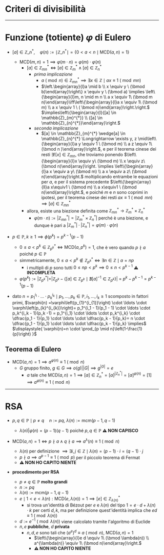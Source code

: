 # Criteri di divisibilità

****

# Funzione (totiente) $\varphi$ di Eulero

- $[a] \in \mathbb{Z}\_n^*, \quad \varphi(n) := \mid \mathbb{Z}\_n^* \mid = \{0 \lt a \lt n \mid \textrm{MCD}(a, n) = 1\}$
  - $\textrm{MCD}(m, n) = 1 \implies \varphi(m \cdot n) = \varphi(m) \cdot \varphi(n)$
    - $[a]  \in \mathbb{Z}_{m n}^{*} \iff[a] \in \mathbb{Z}_{m}^{*} \land [a] \in \mathbb{Z}^*_{n}$
      - _prima implicazione_
        - $a \ (\bmod n) \in \mathbb{Z}_{mn}^* \implies \exists x \in \mathbb{Z} \mid ax \equiv 1 \ (\bmod mn)$
        - $\left.\begin{array}{l}a \mid b \\ x \equiv y \ (\bmod b)\end{array}\right\} x \equiv y \ (\bmod a) \implies \left\{\begin{array}{l}m, n \mid m n \\ a x \equiv 1\ (\bmod m n)\end{array}\iff\left\{\begin{array}{l}a x \equiv 1\ (\bmod m) \\ a x \equiv 1 \ ( \bmod n)\end{array}\right.\right.$ $\implies\left\{\begin{array}{l}{[a] \in \mathbb{Z}_{m}^{*}} \\ {[a] \in \mathbb{Z}_{n}^{*}}\end{array}\right.$
      - _seconda implicazione_
        - $[a] \in \mathbb{Z}_{m}^{*} \wedge[a] \in \mathbb{Z}_{n}^{*} \Longrightarrow \exists y, z \mid\left\{\begin{array}{l}a y \equiv 1 \ (\bmod m) \\ a z \equiv 1\ (\bmod n )\end{array}\right.$, e per il teorema cinese dei resti $\exists ! [x] \in \mathbb{Z}_{mn}$, che troviamo ponendo $\left\{\begin{array}{l}x \equiv y\ (\bmod m) \\ x \equiv z\ (\bmod n)\end{array}\right. \implies \left\{\begin{array}{l}a x \equiv a y\ (\bmod m) \\ a x \equiv a z\ (\bmod n)\end{array}\right.$ moltiplicando entrambe le equazioni per $a$, e per il sistema precedente $\left\{\begin{array}{ll}a x\equiv1 \ (\bmod m) \\ a x\equiv1 \ (\bmod n)\end{array}\right.$, e poiché $m$ e $n$ sono coprimi in ipotesi, per il teorema cinese dei resti $ax \equiv 1 \ (\bmod mn) \implies [a ] \in \mathbb{Z}_{mn}^*$
    - allora, esiste una biezione definita come $\mathbb{Z}_{m n}^{*} \rightarrow \mathbb{Z}_{m}^{*} \times \mathbb{Z}_{n}^{*}$
      - $\varphi(m \cdot n):=\left|\mathbb{Z}_{m n}^{*}\right|=\left|\mathbb{Z}_{m}^{*} \times \mathbb{Z}_{n}^{*}\right|$ perché è una biezione, e dunque è pari a $\left|\mathbb{Z}_{m}^{*}\right| \cdot\left|\mathbb{Z}_{n}^{*}\right|=\varphi(m) \cdot \varphi(n)$

- $p \in \mathbb{P}, k \ge 1 \implies \phi(p^k) = p^{k -1}(p-1)$
  - $0 \le a \lt p^k \in \mathbb{Z}_{p^k}^* \iff \textrm{MCD}(a, p^k)=1$, che è vero quando $p \nmid a$ poiché $p \in \mathbb{P}$
  - simmetricamente, $0 \le a \lt p^k \notin \mathbb{Z}_{p^k}^* \iff \exists n \in \mathbb{Z} \mid a = np$
    - i multipli di $p$ sono tutti $0 \leq n p<p^{k} \implies 0 \leq n \lt p ^{k - 1}$ **⚠️ INCOMPLETA**
  - $\varphi \left( p^{k}\right):=\left|\mathbb{Z}_{p^{k}}^{*}\right|=$$\left| \mathbb{Z}_{p^{k}}-\left\{[a] \in \mathbb{Z}_{p^{k}} \mid\nexists[a]^{-1} \in \mathbb{Z}_{p^{k}}\right\} \right|$ = $p^k - p^{k - 1} = p^{k - 1}(p - 1)$
- dato $n=p_{1}^{i_{1}} \cdot \ldots \cdot p_{k}^{i_k} \mid p_1, \ldots, p_k \in \mathbb{P}, i_1, \ldots, i_k \ge 1$ scomposto in fattori primi, $\varphi(n) =\varphi\left(p_{1}^{i_{1}}\right) \cdot \ldots \cdot \varphi\left(p_{k}^{i_{k}}\right)= p_1^{i_1 - 1}(p_1 - 1) \cdot \ldots \cdot p_k^{i_k - 1}(p_k -1) = p_1^{i_1} \cdot \ldots \cdot p_k^{i_k} \cdot \dfrac{p_1 - 1}{p_1} \cdot \ldots \cdot \dfrac{p_k - 1}{p_k}= n \cdot \dfrac{p_1 - 1}{p_1} \cdot \ldots \cdot \dfrac{p_k - 1}{p_k} \implies$ $\displaystyle{ \varphi(n)=n \cdot \prod_{p \mid n}\left(1-\frac{1}{p}\right) }$

## Teorema di Eulero

- $\textrm{MCD}(a, n) = 1 \implies a^{\varphi(n)} \equiv 1 \ (\bmod n)$
  - $G$ gruppo finito, $g \in G \implies o(g)   \bigg\vert \left| G \right| \implies g^{\left| G \right|} = e$
    - $a$ tale che $\textrm{MCD}(a, n)= 1 \implies [a] \in \mathbb{Z}_n^*=[a]^{|\mathbb{Z}_n^*|}=[a]^{\varphi(n)}=[1] \implies a^{\varphi(n)} \equiv 1 \ (\bmod n)$

****

# RSA

- $p, q \in \mathbb{P} \mid p \neq q \quad n:= pq, \ \lambda(n) := \textrm{mcm}(p-1, q-1)$
  - $\lambda(n) \bigg\vert \varphi(n) = (p-1)(q-1)$ poiché $p, q \in \mathbb{P}$ **⚠️ NON CAPISCO**
- $\textrm{MCD}(a, n)= 1 \iff p\nmid a \land q \nmid a \implies a ^\lambda(n) \equiv 1 \ (\bmod n)$
  - $\lambda(n)$ per definizione $\implies \exists i, j \in \mathbb{Z} \mid \lambda(n)=(p-1)\cdot i = (q-1)\cdot j$
  - $p \nmid a \implies a^{p-1}\equiv 1 \ (\bmod p)$ per il piccolo teorema di Fermat
  - **⚠️ NON HO CAPITO NIENTE**
 
- **procedimento per RSA**
  - $p \neq q \in \mathbb{P}$ **molto grandi**
  - $n := p q$
  - $\lambda(n) := \textrm{mcm}(p-1, q-1)$
  - $e \mid 1 \lt e \lt \lambda(n) : \textrm{MCD}(e, \lambda(n))=1 \implies [e] \in \mathbb{Z}_{\lambda(n)}^*$
    - si trova un'identità di Bézout per $e$ e $\lambda(n)$ del tipo $1 = e\cdot d + \lambda(n) \cdot k$ per certi $d, k$, ma per definizione quest'identità implica che $e  d \equiv 1 \ (\bmod \lambda(n))$
  - $d:= e^{-1} \ (\bmod \lambda(n))$ viene calcolato tramite l'algoritmo di Euclide
  - $n, e$ **pubbliche**, $d$ **privata**
      - $n, d, e$ sono tali che $(a^e)^d \equiv a  \ (\bmod n), \ \textrm{MCD}(a, n)=1$
        - $\left\{\begin{array}{l}e d \equiv 1\ (\bmod \lambda(n)) \\ a^{\lambda(n)} \equiv 1\ (\bmod n)\end{array}\right.$
        - **⚠️ NON HO CAPITO NIENTE**
